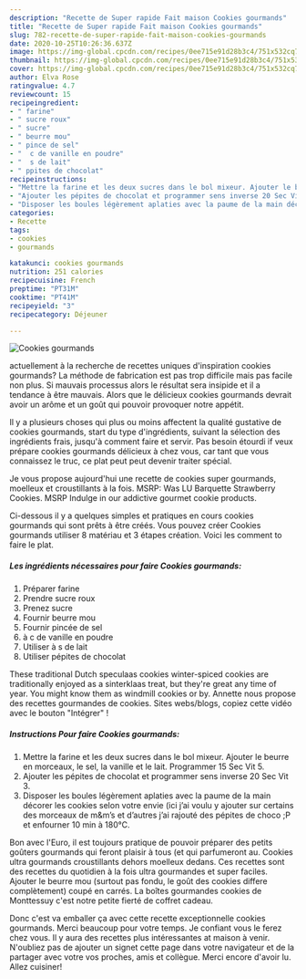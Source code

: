 ```yaml
---
description: "Recette de Super rapide Fait maison Cookies gourmands"
title: "Recette de Super rapide Fait maison Cookies gourmands"
slug: 782-recette-de-super-rapide-fait-maison-cookies-gourmands
date: 2020-10-25T10:26:36.637Z
image: https://img-global.cpcdn.com/recipes/0ee715e91d28b3c4/751x532cq70/cookies-gourmands-photo-principale-de-la-recette.jpg
thumbnail: https://img-global.cpcdn.com/recipes/0ee715e91d28b3c4/751x532cq70/cookies-gourmands-photo-principale-de-la-recette.jpg
cover: https://img-global.cpcdn.com/recipes/0ee715e91d28b3c4/751x532cq70/cookies-gourmands-photo-principale-de-la-recette.jpg
author: Elva Rose
ratingvalue: 4.7
reviewcount: 15
recipeingredient:
- " farine"
- " sucre roux"
- " sucre"
- " beurre mou"
- " pince de sel"
- "  c de vanille en poudre"
- "  s de lait"
- " ppites de chocolat"
recipeinstructions:
- "Mettre la farine et les deux sucres dans le bol mixeur. Ajouter le beurre en morceaux, le sel, la vanille et le lait. Programmer 15 Sec Vit 5."
- "Ajouter les pépites de chocolat et programmer sens inverse 20 Sec Vit 3."
- "Disposer les boules légèrement aplaties avec la paume de la main décorer les cookies selon votre envie (ici j’ai voulu y ajouter sur certains des morceaux de m&amp;m’s et d’autres j’ai rajouté des pépites de choco ;P et enfourner 10 min à 180°C."
categories:
- Recette
tags:
- cookies
- gourmands

katakunci: cookies gourmands 
nutrition: 251 calories
recipecuisine: French
preptime: "PT31M"
cooktime: "PT41M"
recipeyield: "3"
recipecategory: Déjeuner

---
```



![Cookies gourmands](https://img-global.cpcdn.com/recipes/0ee715e91d28b3c4/751x532cq70/cookies-gourmands-photo-principale-de-la-recette.jpg)

actuellement à la recherche de recettes uniques d'inspiration cookies gourmands? La méthode de fabrication est pas trop difficile mais pas facile non plus. Si mauvais processus alors le résultat sera insipide et il a tendance à être mauvais. Alors que le délicieux cookies gourmands devrait avoir un arôme et un goût qui pouvoir provoquer notre appétit.

Il y a plusieurs choses qui plus ou moins affectent la qualité gustative de cookies gourmands, start du type d'ingrédients, suivant la sélection des ingrédients frais, jusqu'à comment faire et servir. Pas besoin étourdi if veux prépare cookies gourmands délicieux à chez vous, car tant que vous connaissez le truc, ce plat peut peut devenir traiter spécial.

Je vous propose aujourd&#39;hui une recette de cookies super gourmands, moelleux et croustillants à la fois. MSRP: Was LU Barquette Strawberry Cookies. MSRP Indulge in our addictive gourmet cookie products.


Ci-dessous il y a quelques simples et pratiques en cours cookies gourmands qui sont prêts à être créés. Vous pouvez créer Cookies gourmands utiliser 8 matériau et 3 étapes création. Voici les comment to faire le plat.

<!--inarticleads1-->

##### Les ingrédients nécessaires pour faire Cookies gourmands:

1. Préparer  farine
1. Prendre  sucre roux
1. Prenez  sucre
1. Fournir  beurre mou
1. Fournir  pincée de sel
1.   à c de vanille en poudre
1. Utiliser  à s de lait
1. Utiliser  pépites de chocolat


These traditional Dutch speculaas cookies winter-spiced cookies are traditionally enjoyed as a sinterklaas treat, but they&#39;re great any time of year. You might know them as windmill cookies or by. Annette nous propose des recettes gourmandes de cookies. Sites webs/blogs, copiez cette vidéo avec le bouton &#34;Intégrer&#34; ! 

<!--inarticleads2-->

##### Instructions Pour faire Cookies gourmands:

1. Mettre la farine et les deux sucres dans le bol mixeur. Ajouter le beurre en morceaux, le sel, la vanille et le lait. Programmer 15 Sec Vit 5.
1. Ajouter les pépites de chocolat et programmer sens inverse 20 Sec Vit 3.
1. Disposer les boules légèrement aplaties avec la paume de la main décorer les cookies selon votre envie (ici j’ai voulu y ajouter sur certains des morceaux de m&amp;m’s et d’autres j’ai rajouté des pépites de choco ;P et enfourner 10 min à 180°C.


Bon avec l&#39;Euro, il est toujours pratique de pouvoir préparer des petits goûters gourmands qui feront plaisir à tous (et qui parfumeront au. Cookies ultra gourmands croustillants dehors moelleux dedans. Ces recettes sont des recettes du quotidien à la fois ultra gourmandes et super faciles. Ajouter le beurre mou (surtout pas fondu, le goût des cookies differe complètement) coupé en carrés. La boîtes gourmandes cookies de Monttessuy c&#39;est notre petite fierté de coffret cadeau. 


Donc c'est va emballer ça avec cette recette exceptionnelle cookies gourmands. Merci beaucoup pour votre temps. Je confiant vous le ferez chez vous. Il y aura des recettes plus  intéressantes at maison à venir. N'oubliez pas de ajouter un signet cette page dans votre navigateur et de la partager avec votre vos proches, amis et collègue. Merci encore d'avoir lu. Allez cuisiner!
